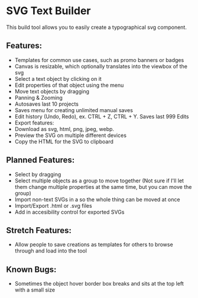 # SVG Text Builder

This build tool allows you to easily create a typographical svg component.

## Features:
* Templates for common use cases, such as promo banners or badges
* Canvas is resizable, which optionally translates into the viewbox of the svg
* Select a text object by clicking on it
* Edit properties of that object using the menu
* Move text objects by dragging
* Panning & Zooming
* Autosaves last 10 projects
* Saves menu for creating unlimited manual saves
* Edit history (Undo, Redo), ex. CTRL + Z, CTRL + Y. Saves last 999 Edits
* Export features:
* Download as svg, html, png, jpeg, webp.
* Preview the SVG on multiple different devices
* Copy the HTML for the SVG to clipboard

## Planned Features:
* Select by dragging  
* Select multiple objects as a group to move together (Not sure if I'll let them change multiple properties at the same time, but you can move the group)
* Import non-text SVGs in a <g> so the whole thing can be moved at once
* Import/Export .html or .svg files
* Add in accesibility control for exported SVGs

## Stretch Features:
* Allow people to save creations as templates for others to browse through and load into the tool
    
## Known Bugs:
* Sometimes the object hover border box breaks and sits at the top left with a small size